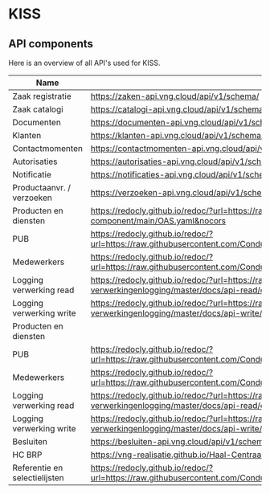# KISS
## API components
Here is an overview of all API's used for KISS.

| Name                               | Documentation | Configuration |
|------------------------------------|---------------|---------------|
| Zaak registratie                   |https://zaken-api.vng.cloud/api/v1/schema/              |https://github.com/ConductionNL/zrc_publiccode/blob/main/publiccode.yaml                |
| Zaak catalogi                      |https://catalogi-api.vng.cloud/api/v1/schema/ | https://github.com/ConductionNL/ztc_publiccode/blob/main/publiccode.yaml
| Documenten                         |https://documenten-api.vng.cloud/api/v1/schema/                |https://github.com/ConductionNL/drc_publiccode/blob/main/publiccode.yaml |
| Klanten                            |https://klanten-api.vng.cloud/api/v1/schema/               |https://github.com/ConductionNL/klanten_publiccode/blob/main/publiccode.yaml |
| Contactmomenten                    |https://contactmomenten-api.vng.cloud/api/v1/schema/ | https://github.com/ConductionNL/contactmomenten_publiccode/blob/main/publiccode.yaml               |
| Autorisaties                       |https://autorisaties-api.vng.cloud/api/v1/schema/               |                |
| Notificatie                        |https://notificaties-api.vng.cloud/api/v1/schema/               | https://github.com/ConductionNL/nrc_publiccode/blob/main/publiccode.yaml                |
| Productaanvr. / verzoeken          |https://verzoeken-api.vng.cloud/api/v1/schema/               | https://github.com/ConductionNL/verzoeken_publiccode/blob/main/publiccode.yaml |
| Producten en diensten              |https://redocly.github.io/redoc/?url=https://raw.githubusercontent.com/Klantinteractie-Servicesysteem/pdc-component/main/OAS.yaml&nocors               |https://github.com/Klantinteractie-Servicesysteem/pdc-component/blob/main/publiccode.yaml                |
| PUB              | https://redocly.github.io/redoc/?url=https://raw.githubusercontent.com/ConductionNL/PUB_publiccode/main/PUB_OAS.json&nocors               | https://github.com/ConductionNL/PUB_publiccode/blob/main/publiccode.yaml                |
| Medewerkers                        | https://redocly.github.io/redoc/?url=https://raw.githubusercontent.com/ConductionNL/medewerkercatalogus/master/api/public/schema/openapi.yaml&nocors               | https://github.com/ConductionNL/MRC_publiccode/blob/main/publiccode.yaml                |
| Logging verwerking read                         |https://redocly.github.io/redoc/?url=https://raw.githubusercontent.com/VNG-Realisatie/gemma-verwerkingenlogging/master/docs/api-read/oas-specification/logging-verwerkingen-api/openapi.yaml&nocors |https://github.com/ConductionNL/logging-verwerking-read_publiccode/blob/main/publiccode.yaml |
| Logging verwerking write                          |https://redocly.github.io/redoc/?url=https://raw.githubusercontent.com/VNG-Realisatie/gemma-verwerkingenlogging/master/docs/api-write/oas-specification/logging-verwerkingen-api/openapi.yaml&nocors |https://github.com/ConductionNL/logging-verwerking-write_publiccode/blob/main/publiccode.yaml |
| Producten en diensten              |               |                |
| PUB              | https://redocly.github.io/redoc/?url=https://raw.githubusercontent.com/ConductionNL/PUB_publiccode/main/PUB_OAS.json&nocors               | https://github.com/ConductionNL/PUB_publiccode/blob/main/publiccode.yaml                |
| Medewerkers                        | https://redocly.github.io/redoc/?url=https://raw.githubusercontent.com/ConductionNL/medewerkercatalogus/master/api/public/schema/openapi.yaml&nocors               | https://github.com/ConductionNL/MRC_publiccode/blob/main/publiccode.yaml                |
| Logging verwerking read                         |https://redocly.github.io/redoc/?url=https://raw.githubusercontent.com/VNG-Realisatie/gemma-verwerkingenlogging/master/docs/api-read/oas-specification/logging-verwerkingen-api/openapi.yaml&nocors |https://github.com/ConductionNL/logging-verwerking-read_publiccode/blob/main/publiccode.yaml |
| Logging verwerking write                          |https://redocly.github.io/redoc/?url=https://raw.githubusercontent.com/VNG-Realisatie/gemma-verwerkingenlogging/master/docs/api-write/oas-specification/logging-verwerkingen-api/openapi.yaml&nocors |https://github.com/ConductionNL/logging-verwerking-write_publiccode/blob/main/publiccode.yaml |
| Besluiten                          |https://besluiten-api.vng.cloud/api/v1/schema/ |https://github.com/ConductionNL/brc_publiccode/blob/main/publiccode.yaml |
| HC BRP                             |https://vng-realisatie.github.io/Haal-Centraal-BRP-bevragen/redoc               | https://github.com/ConductionNL/brp_publiccode/blob/main/publiccode.yaml |
| Referentie en selectielijsten                | https://redocly.github.io/redoc/?url=https://raw.githubusercontent.com/ConductionNL/referentielijsten_publiccode/main/OAS.yaml&nocors           | https://github.com/ConductionNL/referentielijsten_publiccode/blob/main/publiccode.yaml |
